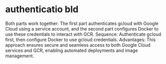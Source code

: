 # authenticatio bld
Both parts work together: The first part authenticates gcloud with Google Cloud using a service account, and the second part configures Docker to use these credentials to interact with GCR.
Sequence: Authenticate gcloud first, then configure Docker to use gcloud credentials.
Advantages: This approach ensures secure and seamless access to both Google Cloud services and GCR, enabling automated deployments and image management.
